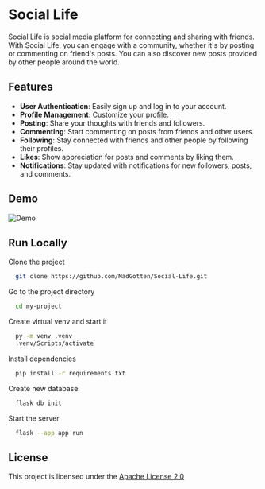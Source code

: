 # Social Life

Social Life is social media platform for connecting and sharing with friends. With Social Life, you can engage with a community, whether it's by posting or commenting on friend's posts. You can also discover new posts provided by other people around the world.
## Features

- **User Authentication**: Easily sign up and log in to your account.
- **Profile Management**: Customize your profile.
- **Posting**: Share your thoughts with friends and followers.
- **Commenting**: Start commenting on posts from friends and other users.
- **Following**: Stay connected with friends and other people by following their profiles.
- **Likes**: Show appreciation for posts and comments by liking them.
- **Notifications**: Stay updated with notifications for new followers, posts, and comments.
## Demo
![Demo](https://media1.giphy.com/media/v1.Y2lkPTc5MGI3NjExMDRoZXdiYmN1OWdheWc2Y2M0Mmt6ZzBobHEwdXV5cWRlZTE4MTU4dSZlcD12MV9pbnRlcm5hbF9naWZfYnlfaWQmY3Q9Zw/EEEjb9w7ceQA4DRZvp/giphy.gif)
## Run Locally

Clone the project

```bash
  git clone https://github.com/MadGotten/Social-Life.git
```

Go to the project directory

```bash
  cd my-project
```

Create virtual venv and start it

```bash
  py -m venv .venv
  .venv/Scripts/activate
```

Install dependencies

```bash
  pip install -r requirements.txt
```

Create new database

```bash
  flask db init
```

Start the server

```bash
  flask --app app run
```


## License

This project is licensed under the [Apache License 2.0](https://choosealicense.com/licenses/apache-2.0/)

